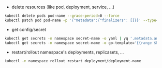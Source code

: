 - delete resources (like pod, deployment, service, ...)
```bash
kubectl delete pods pod-name --grace-period=0 --force
kubectl patch pod pod-name -p '{"metadata":{"finalizers": []}}' --type=merge # if hitting wall :(
```
- get config/secret
```bash
kubectl get secrets -n namespace secret-name -o yaml | yq '.metadata.annotations."kubectl.kubernetes.io/last-applied-configuration"' | jq -r | yq -y
kubectl get secrets -n namespace secret-name -o go-template='{{range $k,$v := .data}}{{printf "%s: " $k}}{{if not $v}}{{$v}}{{else}}{{$v | base64decode}}{{end}}{{"\n"}}{{end}}'
```
- restart/rollout namespace's deployments, replicasets, ...
```bash
kubectl -n namespace rollout restart deployment/deployment-name
```